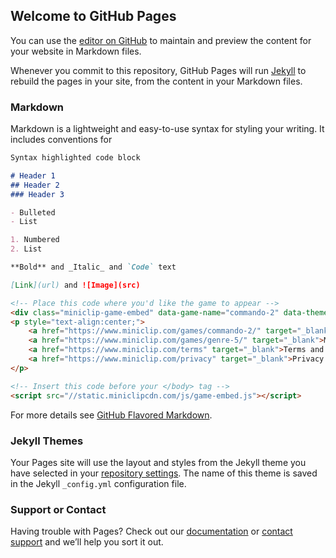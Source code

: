 ## Welcome to GitHub Pages

You can use the [editor on GitHub](https://github.com/junkrat7182954/junkrat7182954/edit/gh-pages/index.md) to maintain and preview the content for your website in Markdown files.

Whenever you commit to this repository, GitHub Pages will run [Jekyll](https://jekyllrb.com/) to rebuild the pages in your site, from the content in your Markdown files.

### Markdown

Markdown is a lightweight and easy-to-use syntax for styling your writing. It includes conventions for

```markdown
Syntax highlighted code block

# Header 1
## Header 2
### Header 3

- Bulleted
- List

1. Numbered
2. List

**Bold** and _Italic_ and `Code` text

[Link](url) and ![Image](src)

<!-- Place this code where you'd like the game to appear -->
<div class="miniclip-game-embed" data-game-name="commando-2" data-theme="5" data-width="590" data-height="400" data-language="en"><a href="https://www.miniclip.com/games/commando-2/">Play Commando 2</a></div>
<p style="text-align:center;">
    <a href="https://www.miniclip.com/games/commando-2/" target="_blank">Play Commando 2</a> -
    <a href="https://www.miniclip.com/games/genre-5/" target="_blank">More Shoot 'Em Up games</a> -
    <a href="https://www.miniclip.com/terms" target="_blank">Terms and Conditions</a> -
    <a href="https://www.miniclip.com/privacy" target="_blank">Privacy Policy</a>
</p>

<!-- Insert this code before your </body> tag -->
<script src="//static.miniclipcdn.com/js/game-embed.js"></script>
```

For more details see [GitHub Flavored Markdown](https://guides.github.com/features/mastering-markdown/).

### Jekyll Themes

Your Pages site will use the layout and styles from the Jekyll theme you have selected in your [repository settings](https://github.com/junkrat7182954/junkrat7182954/settings). The name of this theme is saved in the Jekyll `_config.yml` configuration file.

### Support or Contact

Having trouble with Pages? Check out our [documentation](https://docs.github.com/categories/github-pages-basics/) or [contact support](https://github.com/contact) and we’ll help you sort it out.
